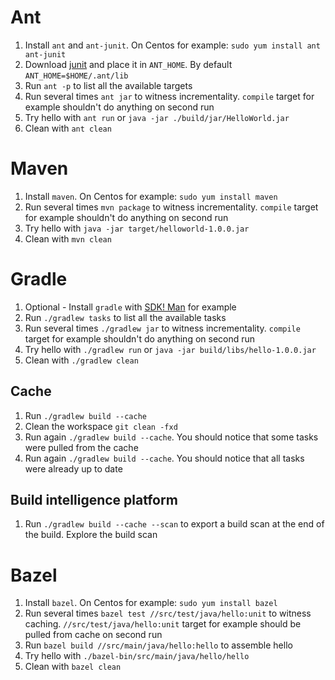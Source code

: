 # Ant
1. Install `ant` and `ant-junit`. On Centos for example: `sudo yum install ant ant-junit`
2. Download [junit](https://mvnrepository.com/artifact/junit/junit/4.13.2) and place it in `ANT_HOME`. By default `ANT_HOME=$HOME/.ant/lib`
3. Run `ant -p` to list all the available targets
4. Run several times `ant jar` to witness incrementality. `compile` target for example shouldn't do anything on second run
5. Try hello with `ant run` or `java -jar ./build/jar/HelloWorld.jar`
6. Clean with `ant clean`

# Maven
1. Install `maven`. On Centos for example: `sudo yum install maven`
2. Run several times `mvn package` to witness incrementality. `compile` target for example shouldn't do anything on second run
3. Try hello with `java -jar target/helloworld-1.0.0.jar`
4. Clean with `mvn clean`

# Gradle
1. Optional - Install `gradle` with [SDK! Man](https://sdkman.io/) for example
2. Run `./gradlew tasks` to list all the available tasks
3. Run several times `./gradlew jar` to witness incrementality. `compile` target for example shouldn't do anything on second run
4. Try hello with `./gradlew run` or `java -jar build/libs/hello-1.0.0.jar`
5. Clean with `./gradlew clean`

## Cache
1. Run `./gradlew build --cache`
2. Clean the workspace `git clean -fxd`
3. Run again `./gradlew build --cache`. You should notice that some tasks were pulled from the cache
4. Run again `./gradlew build --cache`. You should notice that all tasks were already up to date

## Build intelligence platform
1. Run `./gradlew build --cache --scan` to export a build scan at the end of the build. Explore the build scan

# Bazel
1. Install `bazel`. On Centos for example: `sudo yum install bazel`
2. Run several times `bazel test //src/test/java/hello:unit` to witness caching. `//src/test/java/hello:unit` target for example should be pulled from cache on second run
3. Run `bazel build //src/main/java/hello:hello` to assemble hello
4. Try hello with `./bazel-bin/src/main/java/hello/hello`
5. Clean with `bazel clean`